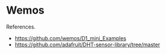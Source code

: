 # Wemos 

References. 
- https://github.com/wemos/D1_mini_Examples
- https://github.com/adafruit/DHT-sensor-library/tree/master

